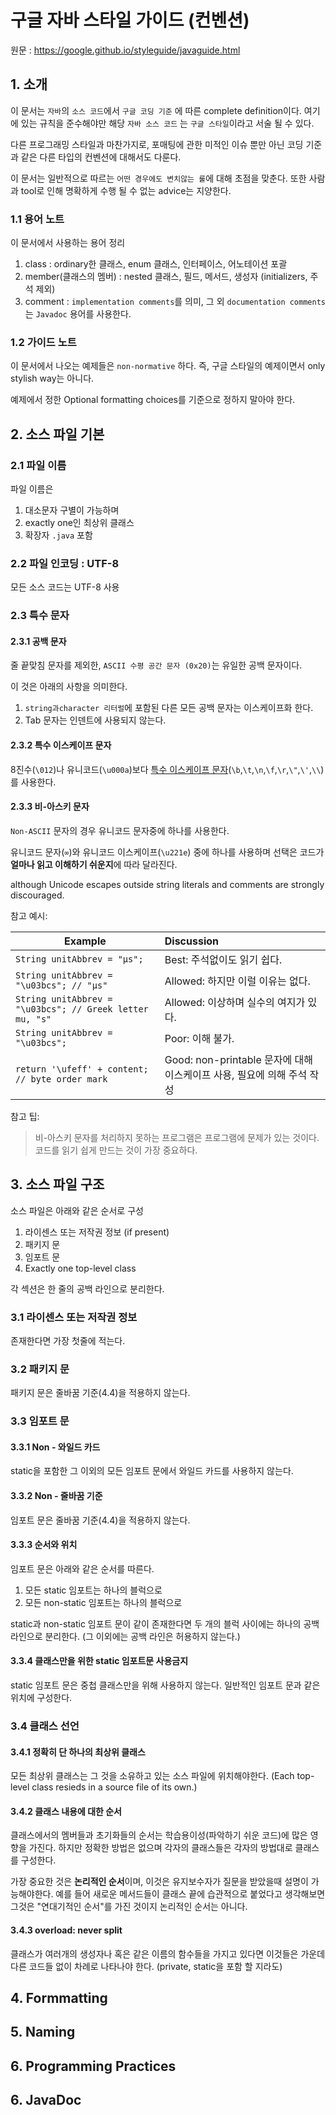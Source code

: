 # 구글 자바 스타일 가이드 (컨벤션)

원문 : https://google.github.io/styleguide/javaguide.html

## 1. 소개

이 문서는 `자바`의 `소스 코드`에서 `구글 코딩 기준` 에 따른 complete definition이다.
여기에 있는 규칙을 준수해야만 해당 `자바 소스 코드` 는 `구글 스타일`이라고 서술 될 수 있다.

다른 프로그래밍 스타일과 마찬가지로, 포매팅에 관한 미적인 이슈 뿐만 아닌 코딩 기준과 같은 다른 타입의 컨벤션에 대해서도 다룬다.

이 문서는 일반적으로 따르는 `어떤 경우에도 변치않는 룰`에 대해 초점을 맞춘다.
또한 사람과 tool로 인해 명확하게 수행 될 수 없는 advice는 지양한다.

### 1.1 용어 노트

이 문서에서 사용하는 용어 정리

1. class : ordinary한 클래스, enum 클래스, 인터페이스, 어노테이션 포괄
2. member(클래스의 멤버) : nested 클래스, 필드, 메서드, 생성자
   (initializers, 주석 제외)
3. comment : `implementation comments`를 의미,
   그 외 `documentation comments`는 `Javadoc` 용어를 사용한다.

### 1.2 가이드 노트

이 문서에서 나오는 예제들은 `non-normative` 하다.
즉, 구글 스타일의 예제이면서 only stylish way는 아니다.

예제에서 정한 Optional formatting choices를 기준으로 정하지 말아야 한다.

## 2. 소스 파일 기본

### 2.1 파일 이름

파일 이름은

1. 대소문자 구별이 가능하며
2. exactly one인 최상위 클래스
3. 확장자 `.java` 포함

### 2.2 파일 인코딩 : UTF-8

모든 소스 코드는 UTF-8 사용

### 2.3 특수 문자

#### 2.3.1 공백 문자

줄 끝맞침 문자를 제외한, `ASCII 수평 공간 문자 (0x20)`는 유일한 공백 문자이다.

이 것은 아래의 사항을 의미한다.

1. `string과character 리터럴`에 포함된 다른 모든 공백 문자는 이스케이프화 한다.
2. Tab 문자는 인덴트에 사용되지 않는다.

#### 2.3.2 특수 이스케이프 문자

8진수(`\012`)나 유니코드(`\u000a`)보다 [특수 이스케이프 문자](https://docs.oracle.com/javase/tutorial/java/data/characters.html)(`\b`,`\t`,`\n`,`\f`,`\r`,`\"`,`\'`,`\\`) 를 사용한다.

#### 2.3.3 비-아스키 문자

`Non-ASCII` 문자의 경우 유니코드 문자중에 하나를 사용한다.

유니코드 문자(`∞`)와 유니코드 이스케이프(`\u221e`) 중에 하나를 사용하며
선택은 코드가 <b>얼마나 읽고 이해하기 쉬운지</b>에 따라 달라진다.

although Unicode escapes outside string literals and comments are strongly discouraged.

참고 예시:

| Example                                                  | Discussion                                                             |
| -------------------------------------------------------- | :--------------------------------------------------------------------- |
| `String unitAbbrev = "μs";`                              | Best: 주석없이도 읽기 쉽다.                                            |
| `String unitAbbrev = "\u03bcs"; // "μs"`                 | Allowed: 하지만 이럴 이유는 없다.                                      |
| `String unitAbbrev = "\u03bcs"; // Greek letter mu, "s"` | Allowed: 이상하며 실수의 여지가 있다.                                  |
| `String unitAbbrev = "\u03bcs";`                         | Poor: 이해 불가.                                                       |
| `return '\ufeff' + content; // byte order mark`          | Good: non-printable 문자에 대해 이스케이프 사용, 필요에 의해 주석 작성 |

참고 팁:

> 비-아스키 문자를 처리하지 못하는 프로그램은 프로그램에 문제가 있는 것이다.
> 코드를 읽기 쉽게 만드는 것이 가장 중요하다.

## 3. 소스 파일 구조

소스 파일은 아래와 같은 순서로 구성

1. 라이센스 또는 저작권 정보 (if present)
2. 패키지 문
3. 임포트 문
4. Exactly one top-level class

각 섹션은 한 줄의 공백 라인으로 분리한다.

### 3.1 라이센스 또는 저작권 정보

존재한다면 가장 첫줄에 적는다.

### 3.2 패키지 문

패키지 문은 줄바꿈 기준(4.4)을 적용하지 않는다.

### 3.3 임포트 문

#### 3.3.1 Non - 와일드 카드

static을 포함한 그 이외의 모든 임포트 문에서 와일드 카드를 사용하지 않는다.

#### 3.3.2 Non - 줄바꿈 기준

임포트 문은 줄바꿈 기준(4.4)을 적용하지 않는다.

#### 3.3.3 순서와 위치

임포트 문은 아래와 같은 순서를 따른다.

1. 모든 static 임포트는 하나의 블럭으로
2. 모든 non-static 임포트는 하나의 블럭으로

static과 non-static 임포트 문이 같이 존재한다면 두 개의 블럭 사이에는 하나의 공백 라인으로 분리한다.
(그 이외에는 공백 라인은 허용하지 않는다.)

#### 3.3.4 클래스만을 위한 static 임포트문 사용금지

static 임포트 문은 중첩 클래스만을 위해 사용하지 않는다.
일반적인 임포트 문과 같은 위치에 구성한다.

### 3.4 클래스 선언

#### 3.4.1 정확히 단 하나의 최상위 클래스

모든 최상위 클래스는 그 것을 소유하고 있는 소스 파일에 위치해야한다.
(Each top-level class resieds in a source file of its own.)

#### 3.4.2 클래스 내용에 대한 순서

클래스에서의 멤버들과 초기화들의 순서는 학습용이성(파악하기 쉬운 코드)에 많은 영향을 가진다. 하지만 정확한 방법은 없으며 각자의 클래스들은 각자의 방법대로 클래스를 구성한다.

가장 중요한 것은 <b>논리적인 순서</b>이며, 이것은 유지보수자가 질문을 받았을때 설명이 가능해야한다. 예를 들어 새로운 메서드들이 클래스 끝에 습관적으로 붙었다고 생각해보면 그것은 "연대기적인 순서"를 가진 것이지 논리적인 순서는 아니다.

#### 3.4.3 overload: never split

클래스가 여러개의 생성자나 혹은 같은 이름의 함수들을 가지고 있다면 이것들은 가운데 다른 코드들 없이 차례로 나타나야 한다. (private, static을 포함 할 지라도)

## 4. Formmatting

## 5. Naming

## 6. Programming Practices

## 6. JavaDoc
